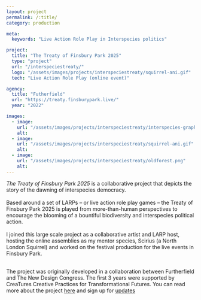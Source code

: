 ```yaml
---
layout: project
permalink: /:title/
category: production

meta:
  keywords: "Live Action Role Play in Interspecies politics"

project:
  title: "The Treaty of Finsbury Park 2025"
  type: "project"
  url: "/interspeciestreaty/"
  logo: "/assets/images/projects/interspeciestreaty/squirrel-ani.gif"
  tech: "Live Action Role Play (online event)"

agency:
  title: "Futherfield"
  url: "https://treaty.finsburypark.live/"
  year: "2022"

images:
  - image:
    url: "/assets/images/projects/interspeciestreaty/interspecies-graphic1.jpg"
    alt:
  - image:
    url: "/assets/images/projects/interspeciestreaty/squirrel-ani.gif"
    alt:
  - image:
    url: "/assets/images/projects/interspeciestreaty/oldforest.png"
    alt:
---
```

<p> <i>The Treaty of Finsbury Park 2025</i> is a collaborative project that depicts the story of the dawning of interspecies democracy. 
<br>
<br>
Based around a set of LARPs – or live action role play games – the Treaty of Finsbury Park 2025 is played from more-than-human perspectives to encourage the blooming of a bountiful biodiversity and interspecies political action.
<br>
<br>
 I joined this large scale project as a collaborative artist and LARP host, hosting the online assemblies as my mentor species, Scirius (a North London Squirrel) and worked on the festival production for the live events in Finsbury Park.

<br>
<br>

The project was originally developed in a collaboration between Furtherfield and The New Design Congress. The first 3 years were supported by CreaTures Creative Practices for Transformational Futures. You can read more about the project <a href="https://www.furtherfield.org/the-treaty-of-finsbury-park-2025/">here</a>
and sign up for 
<a href="https://mailchi.mp/furtherfield/6dqud0ocsh">updates </a>


